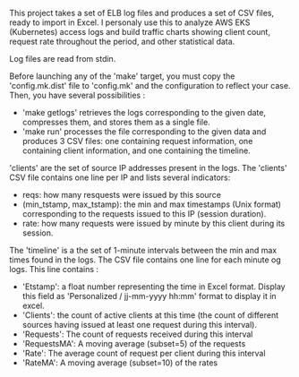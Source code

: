 This project takes a set of ELB log files and produces a set of CSV files,
ready to import in Excel. I personaly use this to analyze AWS EKS (Kubernetes)
access logs and build traffic charts showing client count, request rate throughout the period, and other statistical data.

Log files are read from stdin.

Before launching any of the 'make' target, you must copy the 'config.mk.dist'
file to 'config.mk' and the configuration to reflect your case. Then, you have several possibilities :

- 'make getlogs' retrieves the logs corresponding to the given date, compresses them, and stores them as a single file.
- 'make run' processes the file corresponding to the given data and produces
3 CSV files: one containing request information, one containing client information, and one containing the timeline.

'clients' are the set of source IP addresses present in the logs. The 'clients'
CSV file contains one line per IP and lists several indicators:

- reqs: how many resquests were issued by this source
- (min_tstamp, max_tstamp): the min and max timestamps (Unix format)
 corresponding to the requests issued to this IP (session duration).
- rate: how many requests were issued by minute by this client during its session.

The 'timeline' is a the set of 1-minute intervals between the min and max times
found in the logs. The CSV file contains one line for each minute og logs. This
line contains :
- 'Etstamp': a float number representing the time in Excel format. Display this field as 'Personalized / jj-mm-yyyy hh:mm' format to display it in excel.
- 'Clients': the count of active clients at this time (the count of different sources having issued at least one request during this interval).
- 'Requests': The count of requests received during this interval
- 'RequestsMA': A moving average (subset=5) of the requests
- 'Rate': The average count of request per client during this interval
- 'RateMA': A moving average (subset=10) of the rates

